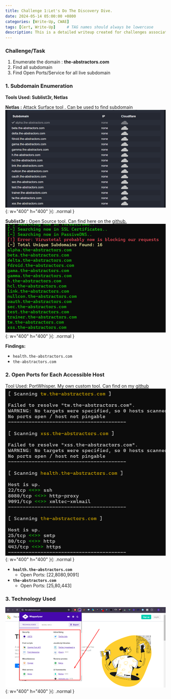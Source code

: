 ```yaml
---
title: Challenge 1:Let's Do The Discovery Dive.
date: 2024-05-14 05:00:00 +0800
categories: [Write-Up, CWAE]
tags: [Cert, Write-Up]     # TAG names should always be lowercase
description: This is a detailed writeup created for challenges associated with the Certified Web AppSecurity Expert (CWAE) certification. 
---
```


### Challenge/Task

1. Enumerate the domain : **the-abstractors.com**
2. Find all subdomain
3. Find Open Ports/Service for all live subdomain

### 1. Subdomain Enumeration

**Tools Used: Sublist3r, Netlas**

**Netlas :** Attack Surface tool . Can be used to find subdomain
![Netlas Scanning Result](/img/cwae/netlas.png){: w="400" h="400" }{: .normal }

**Sublist3r :** Open Source tool. Can find here on the [github.](https://github.com/aboul3la/Sublist3r) 
![Sublist3r Scanning Result](/img/cwae/sublist3r.png){: w="400" h="400" }{: .normal }

**Findings:**

- `health.the-abstractors.com`
- `the-abstractors.com`

### 2. Open Ports for Each Accessible Host

Tool Used: PortWhisper. My own custom tool. Can find on my [github](https://github.com/beardenx/PortWhisper)
![Port Scanning Result](/img/cwae/portscan.png){: w="400" h="400" }{: .normal }

- **`health.the-abstractors.com`**
    - Open Ports: [22,8080,9091]
- **`the-abstractors.com`**
    - Open Ports: [25,80,443]

### 3. Technology Used
![Technology Scanning Result](/img/cwae/wappalyzer.png){: w="400" h="400" }{: .normal }